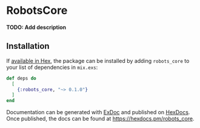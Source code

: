 # RobotsCore

**TODO: Add description**

## Installation

If [available in Hex](https://hex.pm/docs/publish), the package can be installed
by adding `robots_core` to your list of dependencies in `mix.exs`:

```elixir
def deps do
  [
    {:robots_core, "~> 0.1.0"}
  ]
end
```

Documentation can be generated with [ExDoc](https://github.com/elixir-lang/ex_doc)
and published on [HexDocs](https://hexdocs.pm). Once published, the docs can
be found at <https://hexdocs.pm/robots_core>.

